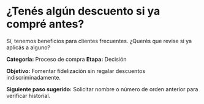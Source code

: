 # ¿Tenés algún descuento si ya compré antes?

Sí, tenemos beneficios para clientes frecuentes. ¿Querés que revise si ya aplicás a alguno?

**Categoría:** Proceso de compra
**Etapa:** Decisión

**Objetivo:** Fomentar fidelización sin regalar descuentos indiscriminadamente.

**Siguiente paso sugerido:** Solicitar nombre o número de orden anterior para verificar historial.
